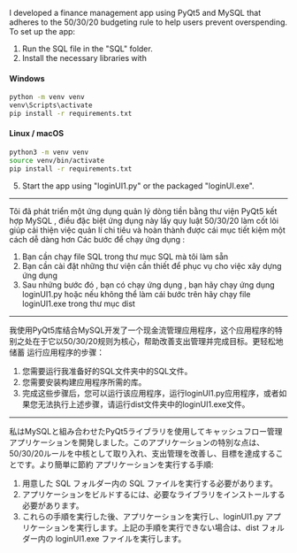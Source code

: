I developed a finance management app using PyQt5 and MySQL that adheres to the 50/30/20 budgeting rule to help users prevent overspending.
To set up the app:
1. Run the SQL file in the "SQL" folder.
2. Install the necessary libraries with
#### Windows

``` bash
python -m venv venv
venv\Scripts\activate
pip install -r requirements.txt
```

#### Linux / macOS

``` bash
python3 -m venv venv
source venv/bin/activate
pip install -r requirements.txt
```
5. Start the app using "loginUI1.py" or the packaged "loginUI.exe".
-----------------------------------------------------------------------------------------------------------------------------------------------------------------------------------------------------------------

Tôi đã phát triển một ứng dụng quản lý dòng tiền bằng thư viện PyQt5 kết hợp MySQL , điều đặc biệt ứng dụng này lấy quy luật 50/30/20 làm cốt lõi giúp cải thiện việc quản lí chi tiêu và hoàn thành được cái mục tiết kiệm một cách dễ dàng hơn
Các bước để chạy ứng dụng :
1.  Bạn cần chạy file SQL trong thư mục SQL mà tôi làm sẵn 
2.  Bạn cần cài đặt những thư viện cần thiết để phục vụ cho việc xây dựng ứng dụng 
3.  Sau nhứng bước đó , bạn có chạy ứng dụng , bạn hãy chạy ứng dụng loginUI1.py hoặc nếu không thể làm cái bước trên hãy chạy file loginUI1.exe trong thư mục dist

-----------------------------------------------------------------------------------------------------------------------------------------------------------------------------------------------------------------

我使用PyQt5库结合MySQL开发了一个现金流管理应用程序，这个应用程序的特别之处在于它以50/30/20规则为核心，帮助改善支出管理并完成目标。更轻松地储蓄
运行应用程序的步骤：
1.  您需要运行我准备好的SQL文件夹中的SQL文件。
2.  您需要安装构建应用程序所需的库。
3.  完成这些步骤后，您可以运行该应用程序，运行loginUI1.py应​​用程序，或者如果您无法执行上述步骤，请运行dist文件夹中的loginUI1.exe文件。

-----------------------------------------------------------------------------------------------------------------------------------------------------------------------------------------------------------------

私はMySQLと組み合わせたPyQt5ライブラリを使用してキャッシュフロー管理アプリケーションを開発しました。このアプリケーションの特別な点は、50/30/20ルールを中核として取り入れ、支出管理を改善し、目標を達成することです。より簡単に節約
アプリケーションを実行する手順:
1. 用意した SQL フォルダー内の SQL ファイルを実行する必要があります。
2. アプリケーションをビルドするには、必要なライブラリをインストールする必要があります。
3. これらの手順を実行した後、アプリケーションを実行し、loginUI1.py アプリケーションを実行します。上記の手順を実行できない場合は、dist フォルダー内の loginUI1.exe ファイルを実行します。

